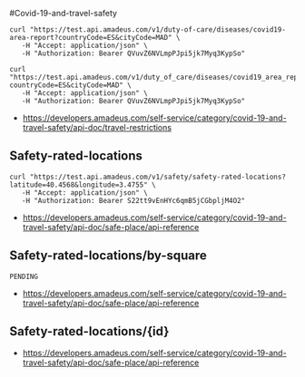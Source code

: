 #Covid-19-and-travel-safety

```
curl "https://test.api.amadeus.com/v1/duty-of-care/diseases/covid19-area-report?countryCode=ES&cityCode=MAD" \
   -H "Accept: application/json" \
   -H "Authorization: Bearer QVuvZ6NVLmpPJpi5jk7Myq3KypSo"
   
curl "https://test.api.amadeus.com/v1/duty_of_care/diseases/covid19_area_report?countryCode=ES&cityCode=MAD" \
   -H "Accept: application/json" \
   -H "Authorization: Bearer QVuvZ6NVLmpPJpi5jk7Myq3KypSo"
```

- https://developers.amadeus.com/self-service/category/covid-19-and-travel-safety/api-doc/travel-restrictions

## Safety-rated-locations

```
curl "https://test.api.amadeus.com/v1/safety/safety-rated-locations?latitude=40.4568&longitude=3.4755" \
   -H "Accept: application/json" \
   -H "Authorization: Bearer S22tt9vEnHYc6qmB5jCGbpljM4O2"
```

- https://developers.amadeus.com/self-service/category/covid-19-and-travel-safety/api-doc/safe-place/api-reference

## Safety-rated-locations/by-square

```
PENDING
```

- https://developers.amadeus.com/self-service/category/covid-19-and-travel-safety/api-doc/safe-place/api-reference

## Safety-rated-locations/{id}

- https://developers.amadeus.com/self-service/category/covid-19-and-travel-safety/api-doc/safe-place/api-reference
